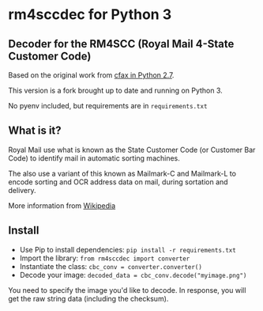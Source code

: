 # rm4sccdec for Python 3
## Decoder for the RM4SCC (Royal Mail 4-State Customer Code)

Based on the original work from [cfax in Python 2.7](https://github.com/cfax/rm4sccdec). 

This version is a fork brought up to date and running on Python 3. 

No pyenv included, but requirements are in `requirements.txt` 

## What is it? 

Royal Mail use what is known as the State Customer Code (or Customer Bar Code) to identify mail in automatic sorting machines. 

The also use a variant of this known as Mailmark-C and Mailmark-L to encode sorting and OCR address data on mail, during sortation and delivery. 

More information from [Wikipedia](https://en.wikipedia.org/wiki/RM4SCC)

## Install

- Use Pip to install dependencies: `pip install -r requirements.txt`
- Import the library: `from rm4sccdec import converter`
- Instantiate the class: `cbc_conv = converter.converter()`
- Decode your image: `decoded_data = cbc_conv.decode("myimage.png")`

You need to specify the image you'd like to decode. In response, you will get the raw string data (including the checksum). 